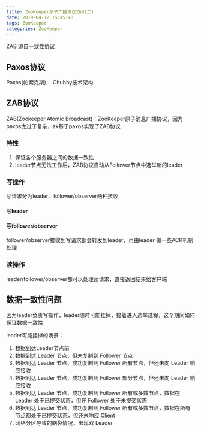 ```yaml
---
title: ZooKeeper原子广播协议ZAB(二)
date: 2019-04-12 15:45:43
tags: ZooKeeper
categpries: ZooKeeper
---
```

ZAB 源自一致性协议

<!-- more -->
## Paxos协议 ##
Paxos(帕索克斯)：
Chubby技术架构

## ZAB协议 ##
ZAB(Zookeeper Atomic Broadcast)：ZooKeeper原子消息广播协议，因为paxos太过于复杂，zk基于paxos实现了ZAB协议

### 特性
1. 保证各个服务器之间的数据一致性
2. leader节点无法工作后，ZAB协议自动从Follower节点中选举新的leader

### 写操作
写请求分为leader、follower/observer两种接收
#### 写leader

#### 写follower/observer
follower/observer接收到写请求都会转发到leader，再由leader
做一些ACK机制处理

### 读操作
leader/follower/observer都可以处理读请求，直接返回结果给客户端

## 数据一致性问题
因为leader负责写操作，leader随时可能挂掉，接着进入选举过程，这个期间如何保证数据一致性

leader可能挂掉的场景：

1. 数据到达Leader节点前
2. 数据到达 Leader 节点，但未复制到 Follower 节点
3. 数据到达 Leader 节点，成功复制到 Follower 所有节点，但还未向 Leader 响应接收
4. 数据到达 Leader 节点，成功复制到 Follower 部分节点，但还未向 Leader 响应接收
5. 数据到达 Leader 节点，成功复制到 Follower 所有或多数节点，数据在 Leader 处于已提交状态，但在 Follower 处于未提交状态
6. 数据到达 Leader 节点，成功复制到 Follower 所有或多数节点，数据在所有节点都处于已提交状态，但还未响应 Client
7. 网络分区导致的脑裂情况，出现双 Leader